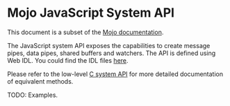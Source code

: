 # Mojo JavaScript System API
This document is a subset of the [Mojo documentation](/mojo).

The JavaScript system API exposes the capabilities to create message pipes, data
pipes, shared buffers and watchers. The API is defined using Web IDL. You could
find the IDL files [here](https://cs.chromium.org/chromium/src/third_party/WebKit/Source/core/mojo/).

Please refer to the low-level [C system API](/mojo/public/c/system) for more
detailed documentation of equivalent methods.

TODO: Examples.
